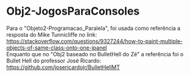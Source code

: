 # Obj2-JogosParaConsoles

Para o "Objeto2-Programacao_Paralela", foi usada como referência a resposta do Mike Tunnicliffe no link: https://stackoverflow.com/questions/9327244/how-to-paint-multiple-objects-of-same-class-onto-one-jpanel \
Enquanto que no "Obj2 baseado no BulletHell do Zé" a referência foi o Bullet Hell do professor José Ricardo: https://github.com/josericardojr/BulletHellMT
